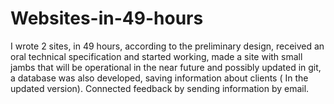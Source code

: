 # Websites-in-49-hours
I wrote 2 sites, in 49 hours, 
according to the preliminary design, 
received an oral technical specification and started working, 
made a site with small jambs that will be operational in the near future and possibly updated in git, 
a database was also developed, saving information about clients ( In the updated version). 
Сonnected feedback by sending information by email.
